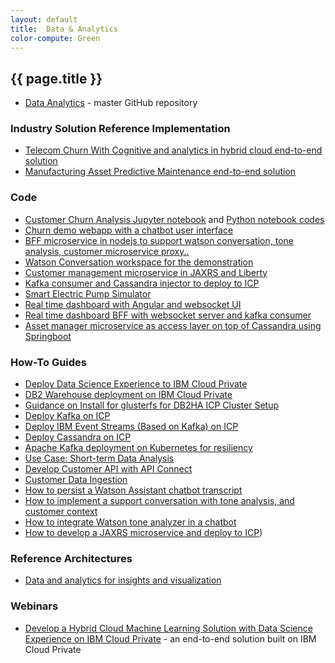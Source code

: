 ```yaml
---
layout: default
title:  Data & Analytics
color-compute: Green
---
```


## {{ page.title }}

- [Data Analytics](https://github.com/ibm-cloud-architecture/refarch-analytics) - master GitHub repository

### Industry Solution Reference Implementation
  - [Telecom Churn With Cognitive and analytics in hybrid cloud end-to-end solution](https://github.com/ibm-cloud-architecture/refarch-cognitive-analytics)
  - [Manufacturing Asset Predictive Maintenance end-to-end solution](https://github.com/ibm-cloud-architecture/refarch-asset-analytics)

### Code 
- [Customer Churn Analysis Jupyter notebook](https://github.com/ibm-cloud-architecture/refarch-cognitive-analytics/blob/master/docs/ml/CustomerChurnAnalysisDSXICP.md) and [Python notebook codes](https://github.com/ibm-cloud-architecture/refarch-cognitive-analytics/blob/master/src/dsx)
- [Churn demo webapp with a chatbot user interface](https://github.com/ibm-cloud-architecture/refarch-cognitive-analytics/tree/master/src/client)
- [BFF microservice in nodejs to support watson conversation, tone analysis, customer microservice proxy..](https://github.com/ibm-cloud-architecture/refarch-cognitive-analytics/tree/master/src/server)
- [Watson Conversation workspace for the demonstration](https://github.com/ibm-cloud-architecture/refarch-cognitive-analytics/tree/master/src/wcs)
- [Customer management microservice in JAXRS and Liberty](https://github.com/ibm-cloud-architecture/refarch-integration-services)
- [Kafka consumer and Cassandra injector to deploy to ICP](https://github.com/ibm-cloud-architecture/refarch-asset-analytics/tree/master/asset-consumer)
- [Smart Electric Pump Simulator](https://github.com/ibm-cloud-architecture/refarch-asset-analytics/tree/master/asset-event-producer)
- [Real time dashboard with Angular and websocket UI](https://github.com/ibm-cloud-architecture/refarch-asset-analytics/tree/master/asset-dashboard-ui)
- [Real time dashboard BFF with websocket server and kafka consumer](https://github.com/ibm-cloud-architecture/refarch-asset-analytics/tree/master/asset-dashboard-bff)
- [Asset manager microservice as access layer on top of Cassandra using Springboot](https://github.com/ibm-cloud-architecture/refarch-asset-analytics/tree/master/asset-mgr-ms)

### How-To Guides
- [Deploy Data Science Experience to IBM Cloud Private](https://github.com/ibm-cloud-architecture/refarch-analytics/tree/master/docs/ICP)
- [DB2 Warehouse deployment on IBM Cloud Private](https://github.com/ibm-cloud-architecture/refarch-analytics/tree/master/docs/db2warehouse)
- [Guidance on Install for glusterfs for DB2HA ICP Cluster Setup](https://github.com/ibm-cloud-architecture/refarch-privatecloud/blob/master/Resiliency/Configure_HA_ICP_cluster.md)
- [Deploy Kafka on ICP](https://github.com/ibm-cloud-architecture/refarch-analytics/blob/master/docs/kafka/readme.md#install-kafka-on-icp)
- [Deploy IBM Event Streams (Based on Kafka) on ICP](https://github.com/ibm-cloud-architecture/refarch-analytics/blob/master/docs/kafka/readme.md#install-ibm-event-streams-on-icp)
- [Deploy Cassandra on ICP](https://github.com/ibm-cloud-architecture/refarch-asset-analytics/blob/master/docs/cassandra/readme.md#deployment-on-icp)
- [Apache Kafka deployment on Kubernetes for resiliency](https://github.com/ibm-cloud-architecture/refarch-analytics/tree/master/docs/kafka)
- [Use Case: Short-term Data Analysis](https://github.com/ibm-cloud-architecture/refarch-analytics/tree/master/docs/taxi_scenario)
- [Develop Customer API with API Connect](https://github.com/ibm-cloud-architecture/refarch-cognitive-analytics/blob/master/docs/apim/README.md)
- [Customer Data Ingestion](https://github.com/ibm-cloud-architecture/refarch-cognitive-analytics/blob/master/docs/apim/README.md)
- [How to persist a Watson Assistant chatbot transcript](https://github.com/ibm-cloud-architecture/refarch-cognitive-analytics/blob/master/docs/persist/chattranscripts.md)
- [How to implement a support conversation with tone analysis, and customer context](https://github.com/ibm-cloud-architecture/refarch-cognitive-analytics/blob/master/docs/wcs)
- [How to integrate Watson tone analyzer in a chatbot](https://github.com/ibm-cloud-architecture/refarch-cognitive-analytics/blob/master/docs/w-tone-analyzer.md)
- [How to develop a JAXRS microservice and deploy to ICP](https://github.com/ibm-cloud-architecture/refarch-integration-services))


### Reference Architectures

- [Data and analytics for insights and visualization](https://www.ibm.com/cloud/garage/architectures/dataAnalyticsArchitecture)


### Webinars

- [Develop a Hybrid Cloud Machine Learning Solution with Data Science Experience on IBM Cloud Private](https://github.com/ibm-cloud-architecture/refarch-analytics/blob/master/7977_v3.pdf) - an end-to-end solution built on IBM Cloud Private
